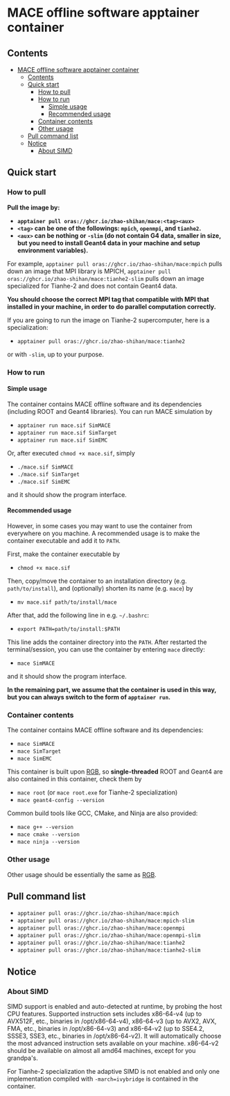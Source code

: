 # MACE offline software apptainer container

## Contents

- [MACE offline software apptainer container](#mace-offline-software-apptainer-container)
  - [Contents](#contents)
  - [Quick start](#quick-start)
    - [How to pull](#how-to-pull)
    - [How to run](#how-to-run)
      - [Simple usage](#simple-usage)
      - [Recommended usage](#recommended-usage)
    - [Container contents](#container-contents)
    - [Other usage](#other-usage)
  - [Pull command list](#pull-command-list)
  - [Notice](#notice)
    - [About SIMD](#about-simd)

## Quick start

### How to pull

**Pull the image by:**

- **`apptainer pull oras://ghcr.io/zhao-shihan/mace:<tag><aux>`**
- **`<tag>` can be one of the followings: `mpich`, `openmpi`, and `tianhe2`.**
- **`<aux>` can be nothing or `-slim` (do not contain G4 data, smaller in size, but you need to install Geant4 data in your machine and setup environment variables).**

For example, `apptainer pull oras://ghcr.io/zhao-shihan/mace:mpich` pulls down an image that MPI library is MPICH, `apptainer pull oras://ghcr.io/zhao-shihan/mace:tianhe2-slim` pulls down an image specialized for Tianhe-2 and does not contain Geant4 data.

**You should choose the correct MPI tag that compatible with MPI that installed in your machine, in order to do parallel computation correctly.** 

If you are going to run the image on Tianhe-2 supercomputer, here is a specialization:

- `apptainer pull oras://ghcr.io/zhao-shihan/mace:tianhe2`

or with `-slim`, up to your purpose.

### How to run

#### Simple usage

The container contains MACE offline software and its dependencies (including ROOT and Geant4 libraries).
You can run MACE simulation by

- `apptainer run mace.sif SimMACE`
- `apptainer run mace.sif SimTarget`
- `apptainer run mace.sif SimEMC`

Or, after executed `chmod +x mace.sif`, simply

- `./mace.sif SimMACE`
- `./mace.sif SimTarget`
- `./mace.sif SimEMC`

and it should show the program interface.

#### Recommended usage

However, in some cases you may want to use the container from everywhere on you machine.
A recommended usage is to make the container executable and add it to `PATH`.

First, make the container executable by

- `chmod +x mace.sif`

Then, copy/move the container to an installation directory (e.g. `path/to/install`), and (optionally) shorten its name (e.g. `mace`) by

- `mv mace.sif path/to/install/mace`

After that, add the following line in e.g. `~/.bashrc`:

- `export PATH=path/to/install:$PATH`

This line adds the container directory into the `PATH`.
After restarted the terminal/session, you can use the container by entering `mace` directly:

- `mace SimMACE`
  
and it should show the program interface.

**In the remaining part, we assume that the container is used in this way, but you can always switch to the form of `apptainer run`.**

### Container contents

The container contains MACE offline software and its dependencies:

- `mace SimMACE`
- `mace SimTarget`
- `mace SimEMC`

This container is built upon [RGB](https://github.com/zhao-shihan/RGB-apptainer), so **single-threaded** ROOT and Geant4 are also contained in this container, check them by

- `mace root` (or `mace root.exe` for Tianhe-2 specialization)
- `mace geant4-config --version`

Common build tools like GCC, CMake, and Ninja are also provided:

- `mace g++ --version`
- `mace cmake --version`
- `mace ninja --version`

### Other usage

Other usage should be essentially the same as [RGB](https://github.com/zhao-shihan/RGB-apptainer).

## Pull command list

- `apptainer pull oras://ghcr.io/zhao-shihan/mace:mpich`
- `apptainer pull oras://ghcr.io/zhao-shihan/mace:mpich-slim`
- `apptainer pull oras://ghcr.io/zhao-shihan/mace:openmpi`
- `apptainer pull oras://ghcr.io/zhao-shihan/mace:openmpi-slim`
- `apptainer pull oras://ghcr.io/zhao-shihan/mace:tianhe2`
- `apptainer pull oras://ghcr.io/zhao-shihan/mace:tianhe2-slim`

## Notice

### About SIMD

SIMD support is enabled and auto-detected at runtime, by probing the host CPU features. Supported instruction sets includes x86-64-v4 (up to AVX512F, etc., binaries in /opt/x86-64-v4), x86-64-v3 (up to AVX2, AVX, FMA, etc., binaries in /opt/x86-64-v3) and x86-64-v2 (up to SSE4.2, SSSE3, SSE3, etc., binaries in /opt/x86-64-v2).
It will automatically choose the most advanced instruction sets available on your machine. x86-64-v2 should be available on almost all amd64 machines, except for you grandpa's.

For Tianhe-2 specialization the adaptive SIMD is not enabled and only one implementation compiled with `-march=ivybridge` is contained in the container.
